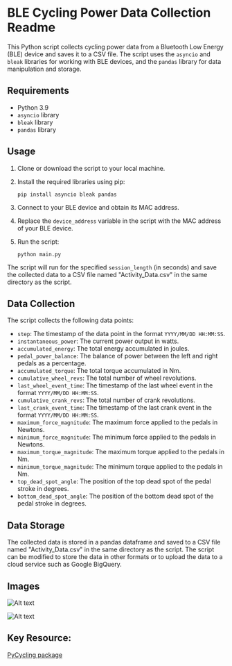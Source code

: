 # BLE Cycling Power Data Collection Readme

This Python script collects cycling power data from a Bluetooth Low Energy (BLE) device and saves it to a CSV file. The script uses the `asyncio` and `bleak` libraries for working with BLE devices, and the `pandas` library for data manipulation and storage.

## Requirements

- Python 3.9
- `asyncio` library
- `bleak` library
- `pandas` library

## Usage

1. Clone or download the script to your local machine.
2. Install the required libraries using pip:

    ```
    pip install asyncio bleak pandas
    ```

3. Connect to your BLE device and obtain its MAC address.
4. Replace the `device_address` variable in the script with the MAC address of your BLE device.
5. Run the script:

    ```
    python main.py
    ```

The script will run for the specified `session_length` (in seconds) and save the collected data to a CSV file named "Activity_Data.csv" in the same directory as the script.

## Data Collection

The script collects the following data points:

- `step`: The timestamp of the data point in the format `YYYY/MM/DD HH:MM:SS`.
- `instantaneous_power`: The current power output in watts.
- `accumulated_energy`: The total energy accumulated in joules.
- `pedal_power_balance`: The balance of power between the left and right pedals as a percentage.
- `accumulated_torque`: The total torque accumulated in Nm.
- `cumulative_wheel_revs`: The total number of wheel revolutions.
- `last_wheel_event_time`: The timestamp of the last wheel event in the format `YYYY/MM/DD HH:MM:SS`.
- `cumulative_crank_revs`: The total number of crank revolutions.
- `last_crank_event_time`: The timestamp of the last crank event in the format `YYYY/MM/DD HH:MM:SS`.
- `maximum_force_magnitude`: The maximum force applied to the pedals in Newtons.
- `minimum_force_magnitude`: The minimum force applied to the pedals in Newtons.
- `maximum_torque_magnitude`: The maximum torque applied to the pedals in Nm.
- `minimum_torque_magnitude`: The minimum torque applied to the pedals in Nm.
- `top_dead_spot_angle`: The position of the top dead spot of the pedal stroke in degrees.
- `bottom_dead_spot_angle`: The position of the bottom dead spot of the pedal stroke in degrees.

## Data Storage

The collected data is stored in a pandas dataframe and saved to a CSV file named "Activity_Data.csv" in the same directory as the script. The script can be modified to store the data in other formats or to upload the data to a cloud service such as Google BigQuery.

## Images

![Alt text](https://github.com/redbackoperations/data-analysis/blob/main/Trimester_1_2023/Project%2011%20FIT%20File%20Handling%20and%20Data%20Pipeline/Wahoo_Kickr_Connection/Images/IMG_6064.JPG "Example image 1")

![Alt text](https://github.com/redbackoperations/data-analysis/blob/main/Trimester_1_2023/Project%2011%20FIT%20File%20Handling%20and%20Data%20Pipeline/Wahoo_Kickr_Connection/Images/IMG_6068_1.JPG "Example image 1")

## Key Resource:

[PyCycling package](https://pypi.org/project/pycycling/#description)
